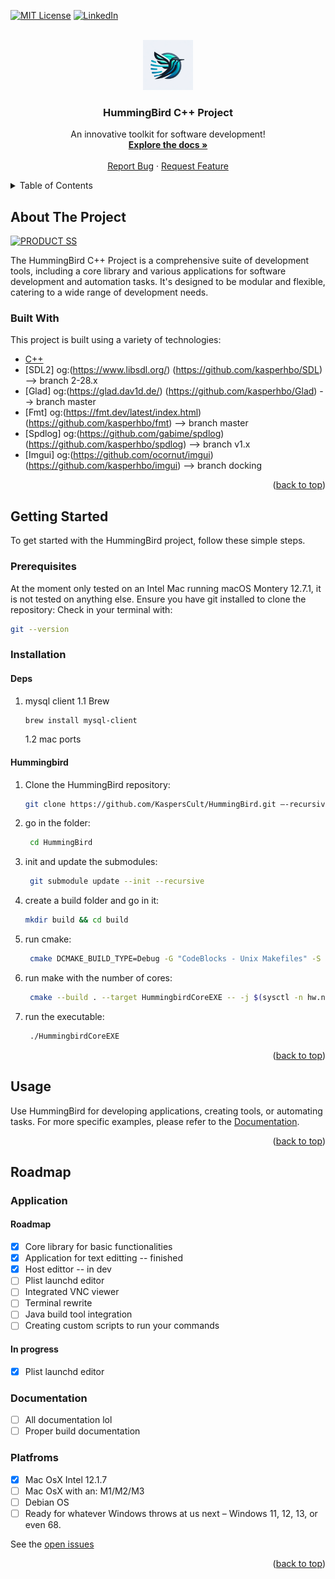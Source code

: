 <a name="readme-top"></a>

<!-- PROJECT SHIELDS -->
[![MIT License][license-shield]][license-url]
[![LinkedIn][linkedin-shield]][linkedin-url]

<!-- PROJECT LOGO -->
<br />
<div align="center">
  <a href="https://github.com/KaspersCult/HummingBird">
    <img src="Assets/Textures/logo.png" alt="Logo" width="80" height="80">
  </a>

<h3 align="center">HummingBird C++ Project</h3>

  <p align="center">
    An innovative toolkit for software development! 
    <br />
    <a href="https://github.com/KaspersCult/HummingBird"><strong>Explore the docs »</strong></a>
    <br />
    <br />
    <!-- <a href="https://github.com/KaspersCult/HummingBird">View Demo</a>
    · -->
    <a href="https://github.com/KaspersCult/HummingBird/issues">Report Bug</a>
    ·
    <a href="https://github.com/KaspersCult/HummingBird/issues">Request Feature</a>
  </p>
</div>

<!-- TABLE OF CONTENTS -->
<details>
  <summary>Table of Contents</summary>
  <ol>
    <li>
      <a href="#about-the-project">About The Project</a>
      <ul>
        <li><a href="#built-with">Built With</a></li>
      </ul>
    </li>
    <li>
      <a href="#getting-started">Getting Started</a>
      <ul>
        <li><a href="#prerequisites">Prerequisites</a></li>
        <li><a href="#installation">Installation</a></li>
      </ul>
    </li>
    <li><a href="#usage">Usage</a></li>
    <li><a href="#roadmap">Roadmap</a></li>
    <li><a href="#contributing">Contributing</a></li>
    <li><a href="#license">License</a></li>
    <li><a href="#contact">Contact</a></li>
    <li><a href="#acknowledgments">Acknowledgments</a></li>
  </ol>
</details>

<!-- ABOUT THE PROJECT -->
## About The Project

[![PRODUCT SS][product-screenshot]](https://github.com/KaspersCult/HummingBird)

The HummingBird C++ Project is a comprehensive suite of development tools, including a core library and various applications for software development and automation tasks. It's designed to be modular and flexible, catering to a wide range of development needs.

### Built With

This project is built using a variety of technologies:

* [C++](https://www.cplusplus.com/)
* [SDL2]    og:(https://www.libsdl.org/)            (https://github.com/kasperhbo/SDL)     --> branch 2-28.x
* [Glad]    og:(https://glad.dav1d.de/)             (https://github.com/kasperhbo/Glad)    --> branch master
* [Fmt]     og:(https://fmt.dev/latest/index.html)  (https://github.com/kasperhbo/fmt)     --> branch master
* [Spdlog]  og:(https://github.com/gabime/spdlog)   (https://github.com/kasperhbo/spdlog)  --> branch v1.x
* [Imgui]   og:(https://github.com/ocornut/imgui)   (https://github.com/kasperhbo/imgui)   --> branch docking

<p align="right">(<a href="#readme-top">back to top</a>)</p>

<!-- GETTING STARTED -->
## Getting Started

To get started with the HummingBird project, follow these simple steps.

### Prerequisites
At the moment only tested on an Intel Mac running macOS Montery 12.7.1, it is not tested on anything else.
Ensure you have git installed to clone the repository:
Check in your terminal with:
```sh
git --version
```

### Installation
#### Deps
1. mysql client
   1.1 Brew
     ```sh
     brew install mysql-client
     ```
   1.2 mac ports

#### Hummingbird
1. Clone the HummingBird repository:
   ```sh
   git clone https://github.com/KaspersCult/HummingBird.git —-recursive
   ```

2. go in the folder:
   ```sh 
    cd HummingBird
   ```

3. init and update the submodules:
   ```sh
    git submodule update --init --recursive
    ```
4. create a build folder and go in it:
    ```sh
    mkdir build && cd build
    ```

5. run cmake:
   ```sh
    cmake DCMAKE_BUILD_TYPE=Debug -G "CodeBlocks - Unix Makefiles" -S ../
    ```

6. run make with the number of cores:
   ```sh
    cmake --build . --target HummingbirdCoreEXE -- -j $(sysctl -n hw.ncpu)
    ```

7. run the executable:
   ```sh
    ./HummingbirdCoreEXE
    ```

<p align="right">(<a href="#readme-top">back to top</a>)</p>

<!-- USAGE EXAMPLES -->
## Usage

Use HummingBird for developing applications, creating tools, or automating tasks. For more specific examples, please refer to the [Documentation](https://github.com/KaspersCult/HummingBird).

<p align="right">(<a href="#readme-top">back to top</a>)</p>

<!-- ROADMAP -->
## Roadmap

### Application
#### Roadmap
- [x] Core library for basic functionalities
- [x] Application for text editting -- finished
- [x] Host edittor -- in dev
- [ ] Plist launchd editor
- [ ] Integrated VNC viewer
- [ ] Terminal rewrite
- [ ] Java build tool integration
- [ ] Creating custom scripts to run your commands

#### In progress
- [x] Plist launchd editor 

### Documentation
- [ ] All documentation lol
- [ ] Proper build documentation

### Platfroms
- [x] Mac OsX Intel 12.1.7
- [ ] Mac OsX with an: M1/M2/M3
- [ ] Debian OS
- [ ] Ready for whatever Windows throws at us next – Windows 11, 12, 13, or even 68.

See the [open issues](https://github.com/KaspersCult/HummingBird/issues)

<p align="right">(<a href="#readme-top">back to top</a>)</p>


<!-- MARKDOWN LINKS & IMAGES -->
<!-- https://www.markdownguide.org/basic-syntax/#reference-style-links -->
[contributors-shield]: https://img.shields.io/github/contributors/othneildrew/Best-README-Template.svg?style=for-the-badge
[forks-shield]: https://img.shields.io/github/forks/othneildrew/Best-README-Template.svg?style=for-the-badge
[stars-shield]: https://img.shields.io/github/stars/othneildrew/Best-README-Template.svg?style=for-the-badge
[issues-shield]: https://img.shields.io/github/issues/othneildrew/Best-README-Template.svg?style=for-the-badge

[license-shield]: https://img.shields.io/badge/License-GPL%20v2-blue.svg?style=for-the-badge
[license-url]: https://www.gnu.org/licenses/old-licenses/gpl-2.0.en.html
[linkedin-shield]: https://img.shields.io/badge/-LinkedIn-black.svg?style=for-the-badge&logo=linkedin&colorB=555
[linkedin-url]: https://www.linkedin.com/in/kasper-bruin-de-6a48ab1ba/
[product-screenshot]: images/screenshot.png
[JQuery.com]: https://img.shields.io/badge/jQuery-0769AD?style=for-the-badge&logo=jquery&logoColor=white
[JQuery-url]: https://jquery.com 
